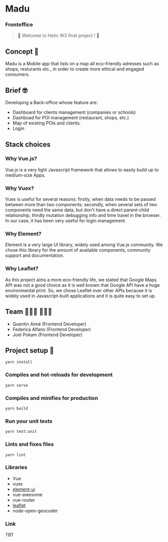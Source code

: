 # Madu 
### Frontoffice


> 🍃 Welcome to Hetic W3 final project ! 🥕


## Concept 🧐

Madu is a Mobile app that lists on a map all eco-friendly adresses such as shops, resturants etc., in order to create more ethical and engaged consumers.

## Brief 🤓

Developing a Back-office whose feature are:

* Dashboard for clients management (companies or schools)
* Dashboad for POI management (restaurant, shops, etc.)
* Map of existing POIs and clients.
* Login

## Stack choices

### Why Vue.js?
Vue.js is a very light Javascript framework that allows to easily build up to medium-size Apps.


### Why Vuex?
Vuex is useful for several reasons: firstly, when data needs to be passed between more than two components; secondly, when several sets of two components need the same data, but don't have a direct parent-child relationship, thirdly mutation debugging info and time travel in the browser.
In our case, it has been very useful for login management.

### Why Element?

Element is a very large UI library, widely used among Vue.js community.
We chose this library for the amount of available components, community support and documentation.

### Why Leaflet?

As this project aims a more eco-friendly life, we stated that Google Maps API was not a good choice as it is well known that Google API have a huge environmental print.
So, we chose Leaflet over other APIs because it is widely used in Javascript-built applications and it is quite easy to set up.


## Team 👩🏻‍💻 👨🏻‍💻

* Quentin Aimé (Frontend Developer)
* Federica Alfano (Frontend Developer)
* Joel Pokam (Frontend Developer)


## Project setup 🚀
```
yarn install
```

### Compiles and hot-reloads for development
```
yarn serve
```

### Compiles and minifies for production
```
yarn build
```

### Run your unit tests
```
yarn test:unit
```

### Lints and fixes files
```
yarn lint
```


### Libraries

* Vue
* vuex
* [element-ui](https://element.eleme.io/#/fr-FR) 
* vue-awesome
* vue-router
* [leaflet](https://leafletjs.com)
* node-open-geocoder

### Link

TBT


